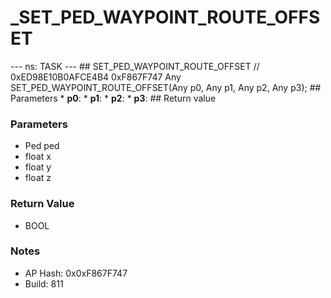 # _SET_PED_WAYPOINT_ROUTE_OFFSET

--- ns: TASK --- ## SET_PED_WAYPOINT_ROUTE_OFFSET  // 0xED98E10B0AFCE4B4 0xF867F747 Any SET_PED_WAYPOINT_ROUTE_OFFSET(Any p0, Any p1, Any p2, Any p3);   ## Parameters * **p0**: * **p1**: * **p2**: * **p3**:  ## Return value

### Parameters
* Ped ped
* float x
* float y
* float z

### Return Value
* BOOL

### Notes
* AP Hash: 0x0xF867F747
* Build: 811

